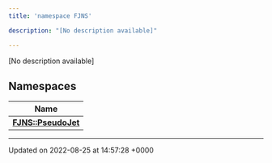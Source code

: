 ```yaml
---
title: 'namespace FJNS'

description: "[No description available]"

---
```







[No description available]

## Namespaces

| Name           |
| -------------- |
| **[FJNS::PseudoJet](/documentation/code/namespaces/namespacefjns_1_1pseudojet/)**  |






-------------------------------

Updated on 2022-08-25 at 14:57:28 +0000
